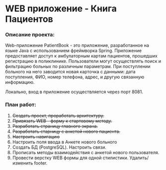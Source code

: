 # WEB приложение - Книга Пациентов

### Описание проекта:

Web-приложение PatientBook - это приложение, 
разработанное на языке Java с использованием фреймворка Spring. Приложение 
предоставляет доступ к амбулаторным картам пациентов, прошедших регистрацию в 
поликлинике. Пользователи могут осуществлять поиск и фильтрацию больных 
по различным параметрам. При поступлении больного на него заводится новая карточка
с данными: дата поступления, ФИО, номер телефона, адрес, и другую связанную 
информацию. 

Локально, вход в приложение осуществляется через порт 8081.

### План работ:
1. ~~Создать проект, проработать архитектуру.~~
1. ~~Привязать WEB - форму к стартовому методу.~~
2. ~~Разработать страницу главного экрана.~~
3. ~~Разработать старницу с анкетой нового пациента.~~
4. ~~Настроить навигацию~~
5. Настроить поля ввода в Анкете нового больного
2. Создать БД (PostgreSQL). Настроить связи.
3. Прописать методы взаимодействия с анкетой нового пользователя.
4. Провести верстку WEB формы для одной стилистики. Удалить/изменить footer.
